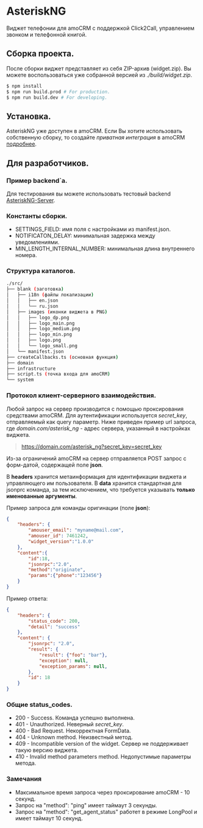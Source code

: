 # AsteriskNG 

Виджет телефонии для amoCRM с поддержкой Click2Call, управлением звонком и телефонной книгой.

## Сборка проекта.
После сборки виджет представляет из себя ZIP-архив (widget.zip).
Вы можете воспользоваться уже собранной версией из  *./build/widget.zip*.

```bash
$ npm install
$ npm run build.prod # For production.
$ npm run build.dev # For developing.
```

## Установка.

AsteriskNG уже доступен в amoCRM.
Если Вы хотите использовать собственную сборку, то создайте *приватная интеграция* в amoCRM [подробнее](https://www.amocrm.ru/developers/content/integrations/intro#generation).


## Для разработчиков.


### Пример backend`а.

Для тестирования вы можете использовать тестовый backend [AsteriskNG-Server](https://github.com/iqtek/asterisk_ng_server). 


### Константы сборки.

+ SETTINGS_FIELD: имя поля с настройками из manifest.json.
+ NOTIFICATON_DELAY: минимальная задержка между уведомлениями.
+ MIN_LENGTH_INTERNAL_NUMBER: минимальная длина внутреннего номера.

###  Структура каталогов.

```bash
./src/
├── blank (заготовка)
│   ├── i18n (файлы локализации)
│   │   ├── en.json
│   │   └── ru.json
│   ├── images (иконки виджета в PNG)
│   │   ├── logo_dp.png
│   │   ├── logo_main.png
│   │   ├── logo_medium.png
│   │   ├── logo_min.png
│   │   ├── logo.png
│   │   └── logo_small.png
│   └── manifest.json
├── createCallbacks.ts (основная функция)
├── domain
├── infrastructure
├── script.ts (точка входа для amoCRM)
└── system
```


### Протокол клиент-серверного взаимодействия.

Любой запрос на сервер производится с помощью проксирования средствами amoCRM.
Для аутентификации используется *secret_key*, отправляемый как query параметр.
Ниже приведен пример url запроса, где *domain.com/asterisk_ng* - адрес сервера, указанный в настройках виджета.

> https://domain.com/asterisk_ng?secret_key=secret_key

Из-за ограничений amoCRM на сервер отправляется POST запрос с форм-датой, содержащей поле **json**.

В **headers** хранится метаинформация для идентификации виджета и управляющего им пользователя.
В **data** хранится стандартная для jsonprc команда, за тем исключением, что требуется указывать **только именованные аргументы**.

Пример запроса для команды оригинации (поле **json**):

```json
{
    "headers": {
        "amouser_email": "myname@mail.com",
        "amouser_id": 7461242,
        "widget_version":"1.0.0"
    },
    "content":{
        "id":18,
        "jsonrpc":"2.0",
        "method":"originate",
        "params":{"phone":"123456"}
    }
}
```

Пример ответа: 

```json
{
    "headers": {
        "status_code": 200,
        "detail": "success"
    },
    "content": {
        "jsonrpc": "2.0",
        "result": {
            "result": {"foo": "bar"},
            "exception": null,
            "exception_params": null,
        },
        "id": 18
    }
}
```

### Общие status_codes.

+ 200 - Success. Команда успешно выполнена.
+ 401 - Unauthorized. Неверный *secret_key*.
+ 400 - Bad Request. Некорректная FormData.
+ 404 - Unknown method. Неизвестный метод.
+ 409 - Incompatible version of the widget. Сервер не поддерживает такую версию виджета.
+ 410 - Invalid method parameters method. Недопустимые параметры метода.

### Замечания

+ Максимальное время запроса через проксирование amoCRM - 10 секунд.
+ Запрос на "method": "ping" имеет таймаут 3 секунды.
+ Запрос на "method": "get_agent_status" работет в режиме LongPool и имеет таймаут 10 секунд.
